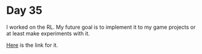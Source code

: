 # Day 35

I worked on the RL. My future goal is to implement it to my game projects or at least make experiments with it.

[Here](https://github.com/eren23/RL_Trainings) is the link for it.
